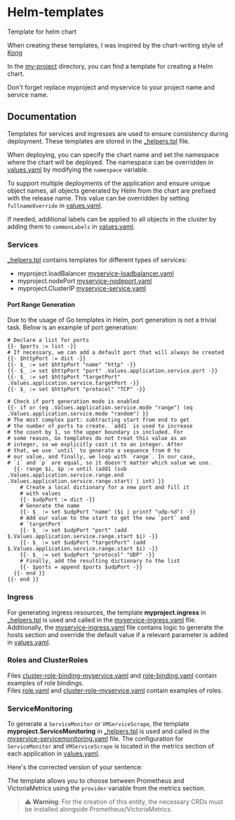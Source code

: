 # Helm-templates
Template for helm chart

When creating these templates, I was inspired by the chart-writing style of [Kong](https://github.com/Kong/charts)

In the [my-project](./my-project/) directory, you can find a template for creating a Helm chart.

Don't forget replace myproject and myservice to your project name and service name.

## Documentation
Templates for services and ingresses are used to ensure consistency during deployment. These templates are stored in the [_helpers.tpl](./my-project/templates/_helpers.tpl) file.

When deploying, you can specify the chart name and set the namespace where the chart will be deployed. The namespace can be overridden in [values.yaml](./my-project/values.yaml) by modifying the `namespace` variable.

To support multiple deployments of the application and ensure unique object names, all objects generated by Helm from the chart are prefixed with the release name. This value can be overridden by setting `fullnameOverride` in [values.yaml](./my-project/values.yaml).

If needed, additional labels can be applied to all objects in the cluster by adding them to `commonLabels` in [values.yaml](./my-project/values.yaml).

### Services
[_helpers.tpl](./my-project/templates/_helpers.tpl) contains templates for different types of services:

- myproject.loadBalancer    [myservice-loadbalancer.yaml](./my-project/templates/myservice-loadbalancer.yaml)
- myproject.nodePort        [myservice-nodeport.yaml](./my-project/templates/myservice-nodeport.yaml)
- myproject.ClusterIP       [myservice-service.yaml](./my-project/templates/myservice-service.yaml)

#### Port Range Generation
Due to the usage of Go templates in Helm, port generation is not a trivial task. Below is an example of port generation:
```
# Declare a list for ports
{{- $ports := list -}}
# If necessary, we can add a default port that will always be created
{{- $httpPort := dict -}}
{{- $_ := set $httpPort "name" "http" -}}
{{- $_ := set $httpPort "port" .Values.application.service.port -}}
{{- $_ := set $httpPort "targetPort" .Values.application.service.targetPort -}}
{{- $_ := set $httpPort "protocol" "TCP" -}}

# Check if port generation mode is enabled
{{- if or (eq .Values.application.service.mode "range") (eq .Values.application.service.mode "random") }}
# The most complex part: subtracting start from end to get
# the number of ports to create. `add1` is used to increase
# the count by 1, so the upper boundary is included. For
# some reason, Go templates do not treat this value as an
# integer, so we explicitly cast it to an integer. After
# that, we use `until` to generate a sequence from 0 to
# our value, and finally, we loop with `range`. In our case,
# `i` and `p` are equal, so it doesn't matter which value we use.
  {{- range $i, $p := until (add1 (sub .Values.application.service.range.end .Values.application.service.range.start) | int) }}
    # Create a local dictionary for a new port and fill it
    # with values
    {{- $udpPort := dict -}}
    # Generate the name
    {{- $_ := set $udpPort "name" ($i | printf "udp-%d") -}}
    # Add our value to the start to get the new `port` and
    # `targetPort`
    {{- $_ := set $udpPort "port" (add $.Values.application.service.range.start $i) -}}
    {{- $_ := set $udpPort "targetPort" (add $.Values.application.service.range.start $i) -}}
    {{- $_ := set $udpPort "protocol" "UDP" -}}
    # Finally, add the resulting dictionary to the list
    {{- $ports = append $ports $udpPort -}}
  {{- end }}
{{- end }}
```

### Ingress
For generating ingress resources, the template **myproject.ingress** in [_helpers.tpl](./my-project/templates/_helpers.tpl) is used and called in the [myservice-ingress.yaml](./my-project/templates/myservice-ingress.yaml) file. Additionally, the [myservice-ingress.yaml](./my-project/templates/myservice-ingress.yaml) file contains logic to generate the hosts section and override the default value if a relevant parameter is added in [values.yaml](./my-project/values.yaml).

### Roles and ClusterRoles
Files [cluster-role-binding-myservice.yaml](./my-project/templates/cluster-role-binding-myservice.yaml) and [role-binding.yaml](./my-project/templates/role-binding.yaml) contain examples of role bindings.  
Files [role.yaml](./my-project/templates/role.yaml) and [cluster-role-myservice.yaml](./my-project/templates/cluster-role-myservice.yaml) contain examples of roles.

### ServiceMonitoring
To generate a `ServiceMonitor` or `VMServiceScrape`, the template **myproject.ServiceMonitoring** in [_helpers.tpl](./my-project/templates/_helpers.tpl) is used and called in the [myservice-servicemonitoring.yaml](./my-project/templates/myservice-servicemonitoring.yaml) file. The configuration for `ServiceMonitor` and `VMServiceScrape` is located in the metrics section of each application in [values.yaml](./my-project/values.yaml).

Here's the corrected version of your sentence:

The template allows you to choose between Prometheus and VictoriaMetrics using the `provider` variable from the metrics section.

> ⚠️ **Warning**: For the creation of this entity, the necessary CRDs must be installed alongside Prometheus/VictoriaMetrics.